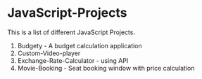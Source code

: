 # JavaScript-Projects
This is a list of different JavaScript Projects.

1. Budgety - A budget calculation application
2. Custom-Video-player
3. Exchange-Rate-Calculator - using API
4. Movie-Booking - Seat booking window with price calculation
